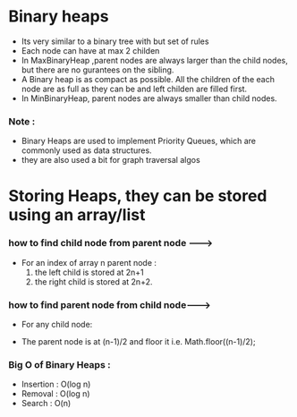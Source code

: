 # Binary heaps

- Its very similar to a binary tree with but set of rules
- Each node can have at max 2 childen
- In MaxBinaryHeap ,parent nodes are always larger than the child nodes, but there are no gurantees on the sibling.
- A Binary heap is as compact as possible. All the children of the each node are as full as they can be and left childen are filled first.
- In MinBinaryHeap, parent nodes are always smaller than child nodes.

### Note :

- Binary Heaps are used to implement Priority Queues, which are commonly used as data structures.
- they are also used a bit for graph traversal algos

# Storing Heaps, they can be stored using an array/list

### how to find child node from parent node --->

- For an index of array n parent node :
  1. the left child is stored at 2n+1
  2. the right child is stored at 2n+2.

### how to find parent node from child node--->

- For any child node:

* The parent node is at (n-1)/2 and floor it i.e. Math.floor((n-1)/2);

### Big O of Binary Heaps :

- Insertion : O(log n)
- Removal : O(log n)
- Search : O(n)
